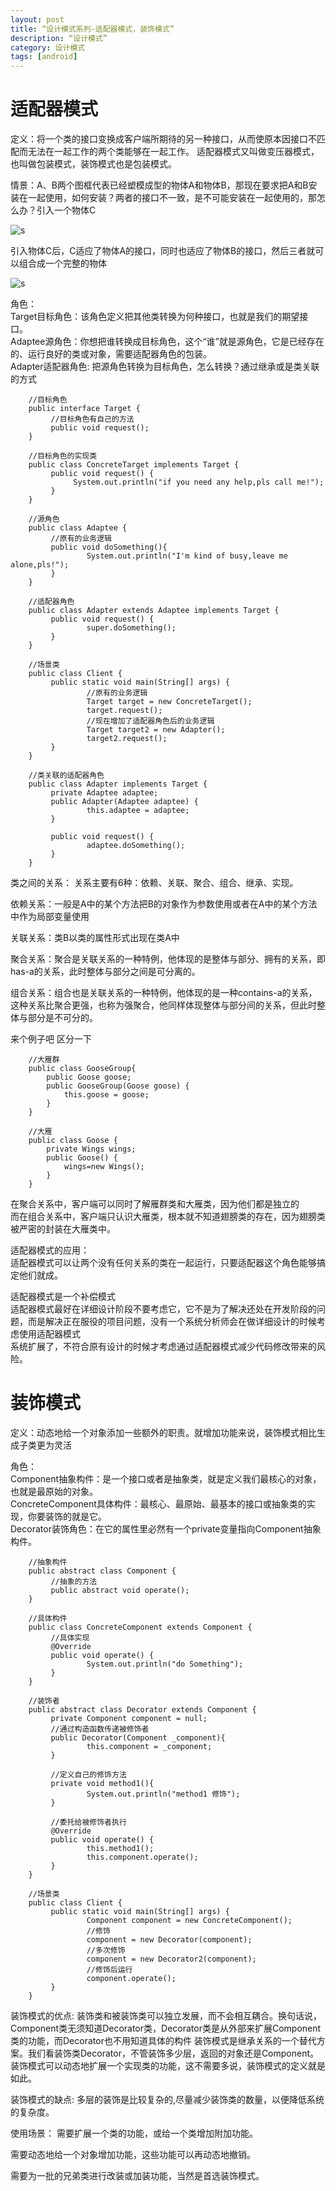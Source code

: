 ```yaml
---
layout: post
title: “设计模式系列-适配器模式，装饰模式”
description: “设计模式”
category: 设计模式
tags: [android]
---
```


# 适配器模式

定义：将一个类的接口变换成客户端所期待的另一种接口，从而使原本因接口不匹配而无法在一起工作的两个类能够在一起工作。
适配器模式又叫做变压器模式，也叫做包装模式，装饰模式也是包装模式。

情景：A、B两个图框代表已经塑模成型的物体A和物体B，那现在要求把A和B安装在一起使用，如何安装？两者的接口不一致，是不可能安装在一起使用的，那怎么办？引入一个物体C

![s](/img/design/adp1.jpg)

引入物体C后，C适应了物体A的接口，同时也适应了物体B的接口，然后三者就可以组合成一个完整的物体

![s](/img/design/adp2.jpg)

角色：<br/>
Target目标角色：该角色定义把其他类转换为何种接口，也就是我们的期望接口。 <br/>
Adaptee源角色：你想把谁转换成目标角色，这个“谁”就是源角色，它是已经存在的、运行良好的类或对象，需要适配器角色的包装。  <br/>
Adapter适配器角色: 把源角色转换为目标角色，怎么转换？通过继承或是类关联的方式

        //目标角色
        public interface Target {
             //目标角色有自己的方法
             public void request();
        }

        //目标角色的实现类
        public class ConcreteTarget implements Target {
             public void request() {
                  System.out.println("if you need any help,pls call me!");
             }
        }

        //源角色
        public class Adaptee {
             //原有的业务逻辑
             public void doSomething(){
                     System.out.println("I'm kind of busy,leave me alone,pls!");
             }
        }

        //适配器角色
        public class Adapter extends Adaptee implements Target {
             public void request() {
                     super.doSomething();
             }
        }

        //场景类
        public class Client {
             public static void main(String[] args) {
                     //原有的业务逻辑
                     Target target = new ConcreteTarget();
                     target.request();
                     //现在增加了适配器角色后的业务逻辑
                     Target target2 = new Adapter();
                     target2.request();
             }
        }

        //类关联的适配器角色
        public class Adapter implements Target {
             private Adaptee adaptee;
             public Adapter(Adaptee adaptee) {
                     this.adaptee = adaptee;
             }

             public void request() {
                     adaptee.doSomething();
             }
        }

类之间的关系：
关系主要有6种：依赖、关联、聚合、组合、继承、实现。

依赖关系：一般是A中的某个方法把B的对象作为参数使用或者在A中的某个方法中作为局部变量使用

关联关系：类B以类的属性形式出现在类A中

聚合关系：聚合是关联关系的一种特例，他体现的是整体与部分、拥有的关系，即has-a的关系，此时整体与部分之间是可分离的。

组合关系：组合也是关联关系的一种特例，他体现的是一种contains-a的关系，这种关系比聚合更强，也称为强聚合，他同样体现整体与部分间的关系，但此时整体与部分是不可分的。

来个例子吧 区分一下

        //大雁群
        public class GooseGroup{
            public Goose goose;
            public GooseGroup(Goose goose) {
                this.goose = goose;
            }
        }

        //大雁
        public class Goose {
            private Wings wings;
            public Goose() {
                wings=new Wings();
            }
        }

在聚合关系中，客户端可以同时了解雁群类和大雁类，因为他们都是独立的<br/>
而在组合关系中，客户端只认识大雁类，根本就不知道翅膀类的存在，因为翅膀类被严密的封装在大雁类中。

适配器模式的应用：<br/>
适配器模式可以让两个没有任何关系的类在一起运行，只要适配器这个角色能够搞定他们就成。

适配器模式是一个补偿模式 <br/>
适配器模式最好在详细设计阶段不要考虑它，它不是为了解决还处在开发阶段的问题，而是解决正在服役的项目问题，没有一个系统分析师会在做详细设计的时候考虑使用适配器模式 <br/>
系统扩展了，不符合原有设计的时候才考虑通过适配器模式减少代码修改带来的风险。

# 装饰模式

定义：动态地给一个对象添加一些额外的职责。就增加功能来说，装饰模式相比生成子类更为灵活

角色：<br/>
Component抽象构件：是一个接口或者是抽象类，就是定义我们最核心的对象，也就是最原始的对象。<br/>
ConcreteComponent具体构件：最核心、最原始、最基本的接口或抽象类的实现，你要装饰的就是它。<br/>
Decorator装饰角色：在它的属性里必然有一个private变量指向Component抽象构件。<br/>

        //抽象构件
        public abstract class Component {
             //抽象的方法
             public abstract void operate();
        }

        //具体构件
        public class ConcreteComponent extends Component {
             //具体实现
             @Override
             public void operate() {
                     System.out.println("do Something");
             }
        }

        //装饰者
        public abstract class Decorator extends Component {
             private Component component = null;
             //通过构造函数传递被修饰者
             public Decorator(Component _component){
                     this.component = _component;
             }

             //定义自己的修饰方法
             private void method1(){
                     System.out.println("method1 修饰");
             }

             //委托给被修饰者执行
             @Override
             public void operate() {
                     this.method1();
                     this.component.operate();
             }
        }

        //场景类
        public class Client {
             public static void main(String[] args) {
                     Component component = new ConcreteComponent();
                     //修饰
                     component = new Decorator(component);
                     //多次修饰
                     component = new Decorator2(component);
                     //修饰后运行
                     component.operate();
             }
        }

装饰模式的优点:
装饰类和被装饰类可以独立发展，而不会相互耦合。换句话说，Component类无须知道Decorator类，Decorator类是从外部来扩展Component类的功能，而Decorator也不用知道具体的构件
装饰模式是继承关系的一个替代方案。我们看装饰类Decorator，不管装饰多少层，返回的对象还是Component。
装饰模式可以动态地扩展一个实现类的功能，这不需要多说，装饰模式的定义就是如此。

装饰模式的缺点:
多层的装饰是比较复杂的,尽量减少装饰类的数量，以便降低系统的复杂度。

使用场景：
需要扩展一个类的功能，或给一个类增加附加功能。

需要动态地给一个对象增加功能，这些功能可以再动态地撤销。

需要为一批的兄弟类进行改装或加装功能，当然是首选装饰模式。
